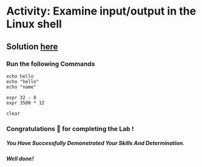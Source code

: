 # Activity: Examine input/output in the Linux shell

## Solution [here]()

### Run the following Commands

```
echo hello
echo "hello"
echo "name"
```
```
expr 32 - 8
expr 3500 * 12
```
```
clear
```

### Congratulations 🎉 for completing the Lab !

##### *You Have Successfully Demonstrated Your Skills And Determination.*

#### *Well done!*

 

 
